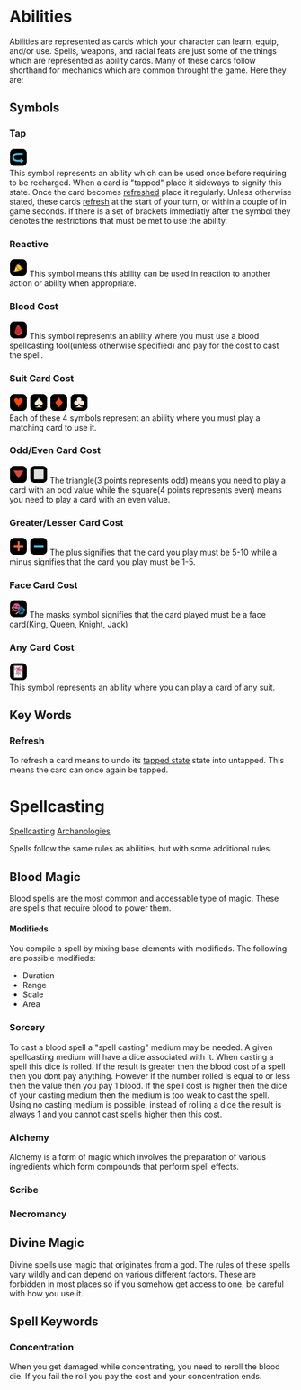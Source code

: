 <!--
Potential card abilities:
- draw
	- find a card
	- draw x, pick y from x and reshuffle rest
- discard
	- replace cards with others
- increase/decrease attack/defence/health
- allow attacking multiple times
- reroll
- add/subtract from roll
- when a specific number is rolled
- move card from discard to hand/deck
- move cards between hands
- draw from other's decks
- peek a deck
- block damage/death
- multiple effects(randomly picks one)
- recharge a card
- at the start/end of turn
- on damage/death
- redirect attack
- double an effect
- copy an effect
- on activation
- on item use
-->

# Abilities

Abilities are represented as cards which your character can learn, equip, and/or use. Spells, weapons, and racial feats are just some of the things which are represented as ability cards. Many of these cards follow shorthand for mechanics which are common throught the game. Here they are:

## Symbols

### Tap
![tap_symbol](tap_symbol.png)   
This symbol represents an ability which can be used once before requiring to be recharged. When a card is "tapped" place it sideways to signify this state. Once the card becomes [refreshed](/running-the-game/abilities.md#refresh) place it regularly. Unless otherwise stated, these cards [refresh](/running-the-game/abilities.md#refresh) at the start of your turn, or within a couple of in game seconds. If there is a set of brackets immediatly after the symbol they denotes the restrictions that must be met to use the ability.

### Reactive
![reactive_symbol](Assets/reactive_symbol.png)
This symbol means this ability can be used in reaction to another action or ability when appropriate.

### Blood Cost
![blood_symbol](Assets/blood_symbol.png)
This symbol represents an ability where you must use a blood spellcasting tool(unless otherwise specified) and pay for the cost to cast the spell.

### Suit Card Cost
![heart_symbol](heart_symbol.png) ![spade_symbol](spade_symbol.png) ![diamond_symbol](diamond_symbol.png) ![club_symbol](club_symbol.png)   
Each of these 4 symbols represent an ability where you must play a matching card to use it. 

### Odd/Even Card Cost
![odd_symbol](Assets/odd_symbol.png) ![even_symbol](Assets/even_symbol.png)
The triangle(3 points represents odd) means you need to play a card with an odd value while the square(4 points represents even) means you need to play a card with an even value.

### Greater/Lesser Card Cost
![greater_symbol](Assets/greater_symbol.png) ![lesser_symbol](Assets/lesser_symbol.png)
The plus signifies that the card you play must be 5-10 while a minus signifies that the card you play must be 1-5.

### Face Card Cost
![face_symbol](Assets/face_symbol.png)
The masks symbol signifies that the card played must be a face card(King, Queen, Knight, Jack)

### Any Card Cost
![joker_symbol](joker_symbol.png)  
This symbol represents an ability where you can play a card of any suit.


## Key Words

### Refresh
To refresh a card means to undo its [tapped state](/running-the-game/abilities.md#tap) state into untapped. This means the card can once again be tapped.

# Spellcasting

[Spellcasting](../Spellcasting.md) [Archanologies](classes#Archanologies)

Spells follow the same rules as abilities, but with some additional rules.

## Blood Magic
Blood spells are the most common and accessable type of magic. These are spells that require blood to power them.

#### Modifieds
You compile a spell by mixing base elements with modifieds. The following are possible modifieds:
- Duration
- Range
- Scale
- Area

### Sorcery
To cast a blood spell a "spell casting" medium may be needed. A given spellcasting medium will have a dice associated with it. When casting a spell this dice is rolled. If the result is greater then the blood cost of a spell then you dont pay anything. However if the number rolled is equal to or less then the value then you pay 1 blood. If the spell cost is higher then the dice of your casting medium then the medium is too weak to cast the spell. Using no casting medium is possible, instead of rolling a dice the result is always 1 and you cannot cast spells higher then this cost.

### Alchemy
Alchemy is a form of magic which involves the preparation of various ingredients which form compounds that perform spell effects.

### Scribe

### Necromancy


## Divine Magic
Divine spells use magic that originates from a god. The rules of these spells vary wildly and can depend on various different factors. These are forbidden in most places so if you somehow get access to one, be careful with how you use it.

## Spell Keywords

### Concentration
When you get damaged while concentrating, you need to reroll the blood die. If you fail the roll you pay the cost and your concentration ends.